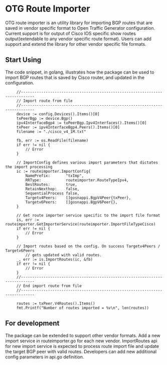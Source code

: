 # OTG Route Importer
OTG route importer is an utility library for importing BGP routes that are saved in vendor specific format to Open Traffic Generator configuration. Current support is for output of Cisco IOS specific show routes output(extendable to any vendor specific route format). Users can add support and extend the library for other vendor specific file formats.


## Start Using
The code snippet, in golang, illustrates how the package can be used to import BGP routes that is saved by Cisco router, and updated in the configuration. 

```
	 //----------------------------------------------------------------------------
	 // Import route from file
	 //----------------------------------------------------------------------------
 	 device := config.Devices().Items()[0]
	 txPeerBgp := device.Bgp()
	 ipv4InterfaceBgp4 := txPeerBgp.Ipv4Interfaces().Items()[0]
	 txPeer := ipv4InterfaceBgp4.Peers().Items()[0]
	 filename := "./cisco_v4_1M.txt"

	 fb, err := os.ReadFile(filename)
	 if err != nil {
		 // Error
	 }

	 // ImportConfig defines various import parameters that dictates the import processing
	 ic := routeimporter.ImportConfig{
		 NamePrefix:       "txImp",
		 RRType:           routeimporter.RouteTypeIpv4,
		 BestRoutes:       true,
		 RetainNexthop:    false,
		 SequentialProcess false,
		 Targetv4Peers:    []gosnappi.BgpV4Peer{txPeer},
		 Targetv6Peers:    []gosnappi.BgpV6Peer{},
	 }

	 // Get route importer service specific to the import file format
	 is, err := routeimporter.GetImporterService(routeimporter.ImportFileTypeCisco)
	 if err != nil {
		 // Error
	 }

	 // Import routes based on the config. On success Targetv4Peers / Targetv6Peers
         // gets updated with valid routes.
	 _, err := is.ImportRoutes(ic, &fb)
	 if err != nil {
		 // Error
	 }
	 //----------------------------------------------------------------------------
	 // End import route from file
	 //----------------------------------------------------------------------------

	 routes := txPeer.V4Routes().Items()
	 fmt.Printf("Number of routes imported = %v\n", len(routes))
```

## For development
   The package can be extended to support other vendor formats. Add a new import service in routeimporter.go for each new vendor. ImportRoutes api for new import service is expected to process route import file and update the target BGP peer with valid routes. Developers can add new additional config parameters in api.go definition.  
